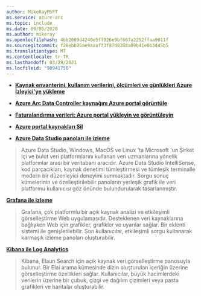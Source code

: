 ```yaml
---
author: MikeRayMSFT
ms.service: azure-arc
ms.topic: include
ms.date: 09/05/2020
ms.author: mikeray
ms.openlocfilehash: 4bb2089d4240e5ff926e9bf667a2252ffaa9011f
ms.sourcegitcommit: f28ebb95ae9aaaff3f87d8388a09b41e0b3445b5
ms.translationtype: MT
ms.contentlocale: tr-TR
ms.lasthandoff: 03/29/2021
ms.locfileid: "90941750"
---
```

- **[Kaynak envanterini, kullanım verilerini, ölçümleri ve günlükleri Azure İzleyici'ye yükleme](../articles/azure-arc/data/upload-metrics-and-logs-to-azure-monitor.md)**

- **[Azure Arc Data Controller kaynağını Azure portal görüntüle](../articles/azure-arc/data/view-data-controller-in-azure-portal.md)**

- **[Faturalandırma verileri: Azure portal yükleyin ve görüntüleyin](../articles/azure-arc/data/view-billing-data-in-azure.md)**

- **[Azure portal kaynakları Sil](../articles/azure-arc/data/delete-azure-resources.md)**

- **[Azure Data Studio panoları ile izleme](../articles/azure-arc/data/azure-data-studio-dashboards.md)**
> Azure Data Studio, Windows, MacOS ve Linux 'ta Microsoft 'un Şirket içi ve bulut veri platformlarını kullanan veri uzmanlarına yönelik platformlar arası bir veritabanı aracıdır. Azure Data Studio IntelliSense, kod parçacıkları, kaynak denetimi tümleştirmesi ve tümleşik terminalle modern bir düzenleyici deneyimi sunmaktadır. Sorgu sonuç kümelerinin ve özelleştirilebilir panoların yerleşik grafik ile veri platformu kullanıcısı göz önünde bulundurularak tasarlanmıştır.

**[Grafana ile izleme](../articles/azure-arc/data/monitor-grafana-kibana.md)**
> Grafana, çok platformlu bir açık kaynak analizi ve etkileşimli görselleştirme Web uygulamasıdır. Desteklenen veri kaynaklarına bağlıyken Web için grafikler, grafikler ve uyarılar sağlar. Bir eklenti sistemi ile genişletilebilir. Son kullanıcılar, etkileşimli sorgu kullanarak karmaşık izleme panoları oluşturabilir.

**[Kibana ile Log Analytics](../articles/azure-arc/data/monitor-grafana-kibana.md)**
>Kibana, Elaun Search için açık kaynak veri görselleştirme panosuyla bulunur. Bir Elai arama kümesinde dizin oluşturulan içeriğin üzerine görselleştirme özellikleri sağlar. Kullanıcılar, büyük hacimlerdeki verilerin üzerine bir çubuk, çizgi ve dağılım çizimleri veya pasta grafikleri ve haritalar oluşturabilir.
